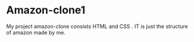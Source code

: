 # Amazon-clone1
My project amazon-clone consists HTML and CSS . IT is just the structure of amazon made by me.
